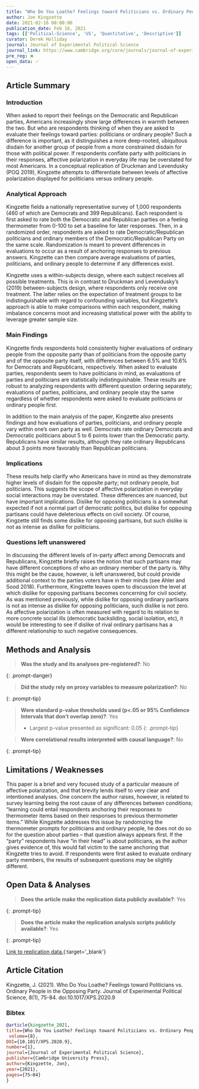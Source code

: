 ```yaml
---
title: "Who Do You Loathe? Feelings toward Politicians vs. Ordinary People in the Opposing Party"
author: Jon Kingzette
date: 2021-02-16 00:00:00
publication_date: Feb 16, 2021
tags: [['Political-Science', 'US', 'Quantitative', 'Descriptive']]
curator: Derek Holliday
journal: Journal of Experimental Political Science
journal_link: https://www.cambridge.org/core/journals/journal-of-experimental-political-science/article/who-do-you-loathe-feelings-toward-politicians-vs-ordinary-people-in-the-opposing-party/4A19D69433C8FED1AE3EBA15633C9649
pre_reg: ❌
open_data: ✅
---
```


## Article Summary

### Introduction ###

When asked to report their feelings on the Democratic and Republican parties, Americans increasingly show large differences in warmth between the two. But who are respondents thinking of when they are asked to evaluate their feelings toward parties: politicians or ordinary people? Such a difference is important, as it distinguishes a more deep-rooted, ubiquitous disdain for another group of people from a more constrained disdain for those with political power. If respondents conflate party with politicians in their responses, affective polarization in everyday life may be overstated for most Americans. In a conceptual replication of Druckman and Levendusky (POQ 2019), Kingzette attempts to differentiate between levels of affective polarization displayed for politicians versus ordinary people. 

### Analytical Approach ###

Kingzette fields a nationally representative survey of 1,000 respondents (460 of which are Democrats and 399 Republicans). Each respondent is first asked to rate both the Democratic and Republican parties on a feeling thermometer from 0-100 to set a baseline for later responses. Then, in a randomized order, respondents are asked to rate Democratic/Republican politicians and ordinary members of the Democratic/Republican Party on the same scale. Randomization is meant to prevent differences in evaluations to occur as a result of anchoring responses to previous answers. Kingzette can then compare average evaluations of parties, politicians, and ordinary people to determine if any differences exist.

Kingzette uses a within-subjects design, where each subject receives all possible treatments. This is in contrast to Druckman and Levendusky’s (2019) between-subjects design, where respondents only receive one treatment. The latter relies on the expectation of treatment groups to be indistinguishable with regard to confounding variables, but Kingzette’s approach is able to make comparisons within each respondent, making imbalance concerns moot and increasing statistical power with the ability to leverage greater sample size.

### Main Findings ###

Kingzette finds respondents hold consistently higher evaluations of ordinary people from the opposite party than of politicians from the opposite party and of the opposite party itself, with differences between 6.5% and 10.6% for Democrats and Republicans, respectively. When asked to evaluate parties, respondents seem to have politicians in mind, as evaluations of parties and politicians are statistically indistinguishable. These results are robust to analyzing respondents with different question ordering separately; evaluations of parties, politicians, and ordinary people stay the same regardless of whether respondents were asked to evaluate politicians or ordinary people first.

In addition to the main analysis of the paper, Kingzette also presents findings and how evaluations of parties, politicians, and ordinary people vary within one’s own party as well. Democrats rate ordinary Democrats and Democratic politicians about 5 to 6 points lower than the Democratic party. Republicans have similar results, although they rate ordinary Republicans about 3 points more favorably than Republican politicians.

### Implications ###

These results help clarify who Americans have in mind as they demonstrate higher levels of disdain for the opposite party; not ordinary people, but politicians. This suggests the scope of affective polarization in everyday social interactions may be overstated. These differences are nuanced, but have important implications. Dislike for opposing politicians is a somewhat expected if not a normal part of democratic politics, but dislike for opposing partisans could have deleterious effects on civil society. Of course, Kingzette still finds some dislike for opposing partisans, but such dislike is not as intense as dislike for politicians.

### Questions left unanswered ###

In discussing the different levels of in-party affect among Democrats and Republicans, Kingzette briefly raises the notion that such partisans may have different conceptions of who an ordinary member of the party is.  Why this might be the cause, however, is left unanswered, but could provide additional context to the parties voters have in their minds (see Ahler and Sood 2018). Furthermore, Kingzette leaves open to discussion the level at which dislike for opposing partisans becomes concerning for civil society. As was mentioned previously, while dislike for opposing ordinary partisans is not as intense as dislike for opposing politicians, such dislike is not zero. As affective polarization is often measured with regard to its relation to more concrete social ills (democratic backsliding, social isolation, etc), it would be interesting to see if dislike of rival ordinary partisans has a different relationship to such negative consequences.


## Methods and Analysis

> **Was the study and its analyses pre-registered?**: No
> 
{: .prompt-danger}

> **Did the study rely on proxy variables to measure polarization?**: No
> 
> 
>  
{: .prompt-tip}


> **Were standard p-value thresholds used (p<.05 or 95% Confidence Intervals that don’t overlap zero)?**: Yes
> 
> - Largest p-value presented as significant: 0.05
{: .prompt-tip}

> **Were correlational results interpreted with causal language?**: No
> 
{: .prompt-tip}

## Limitations / Weaknesses

This paper is a brief and very focused study of a particular measure of affective polarization, and that brevity lends itself to very clear and intentioned analyses. One concern the author raises, however, is related to survey learning being the root cause of any differences between conditions; “learning could entail respondents anchoring their responses to thermometer items based on their responses to previous thermometer items.” While Kingzette addresses this issue by randomizing the thermometer prompts for politicians and ordinary people, he does not do so for the question about parties – that question always appears first. If the “party” respondents have “in their head” is about politicians, as the author gives evidence of, this would fall victim to the same anchoring that Kingzette tries to avoid. If respondents were first asked to evaluate ordinary party members, the results of subsequent questions may be slightly different.

## Open Data & Analyses

> **Does the article make the replication data publicly available?**: Yes
> 
{: .prompt-tip}

> **Does the article make the replication analysis scripts publicly available?**: Yes
> 
{: .prompt-tip}


[Link to replication data.](https://doi.org/10.7910/DVN/XLVC6T){:target='_blank'}

## Article Citation

Kingzette, J. (2021). Who Do You Loathe? Feelings toward Politicians vs. Ordinary People in the Opposing Party. Journal of Experimental Political Science, 8(1), 75-84. doi:10.1017/XPS.2020.9

### Bibtex

```bibtex
@article{kingzette_2021, 
title={Who Do You Loathe? Feelings toward Politicians vs. Ordinary People in the Opposing Party},
 volume={8},
DOI={10.1017/XPS.2020.9},
number={1},
journal={Journal of Experimental Political Science},
publisher={Cambridge University Press},
author={Kingzette, Jon},
year={2021},
pages={75–84}
}
```

